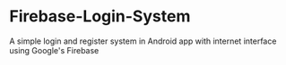 # Firebase-Login-System
A simple login and register system in Android app with internet interface using Google's Firebase
